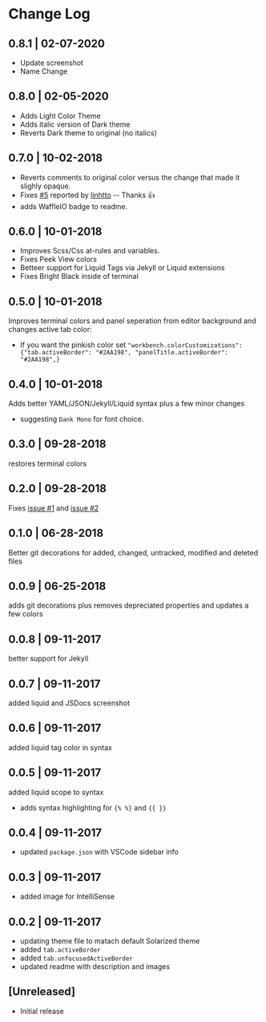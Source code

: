 # Change Log

## 0.8.1 | 02-07-2020
* Update screenshot
* Name Change

## 0.8.0 | 02-05-2020
* Adds Light Color Theme
* Adds italic version of Dark theme
* Reverts Dark theme to original (no italics)

## 0.7.0 | 10-02-2018
* Reverts comments to original color versus the change that made it slighly opaque.
* Fixes [#5](https://github.com/ginfuru/vscode-better-solarized-dark/issues/5) reported by [linhtto](https://github.com/linhtto) -- Thanks 👍
* adds WaffleIO badge to readme.

## 0.6.0 | 10-01-2018
* Improves Scss/Css at-rules and variables.
* Fixes Peek View colors
* Betteer support for Liquid Tags via Jekyll or Liquid extensions
* Fixes Bright Black inside of terminal

## 0.5.0 | 10-01-2018
Improves terminal colors and panel seperation from editor background and changes active tab color:
* If you want the pinkish color set `"workbench.colorCustomizations": {"tab.activeBorder": "#2AA198", "panelTitle.activeBorder": "#2AA198",}`

## 0.4.0 | 10-01-2018
Adds better YAML/JSON/Jekyll/Liquid syntax plus a few minor changes
* suggesting `Dank Mono` for font choice.

## 0.3.0 | 09-28-2018
restores terminal colors

## 0.2.0 | 09-28-2018
Fixes [issue #1](https://github.com/ginfuru/vscode-better-solarized-dark/issues/1) and [issue #2](https://github.com/ginfuru/vscode-better-solarized-dark/issues/2)

## 0.1.0 | 06-28-2018
Better git decorations for added, changed, untracked, modified and deleted files

## 0.0.9 | 06-25-2018
adds git decorations plus removes depreciated properties and updates a few colors

## 0.0.8 | 09-11-2017
better support for Jekyll

## 0.0.7 | 09-11-2017
added liquid and JSDocs screenshot

## 0.0.6 | 09-11-2017
added liquid tag color in syntax

## 0.0.5 | 09-11-2017
added liquid scope to syntax
- adds syntax highlighting for `{% %}` and `{{ }}`

## 0.0.4 | 09-11-2017
- updated `package.json` with VSCode sidebar info

## 0.0.3 | 09-11-2017
- added image for IntelliSense

## 0.0.2 | 09-11-2017
- updating theme file to matach default Solarized theme
- added `tab.activeBorder`
- added `tab.unfocusedActiveBorder`
- updated readme with description and images

## [Unreleased]
- Initial release
